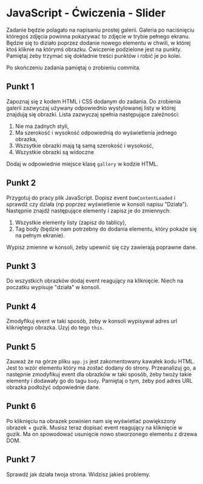 # JavaScript - Ćwiczenia - Slider

Zadanie będzie polagało na napisaniu prostej galerii. Galeria po naciśnięciu któregoś zdjęcia powinna pokazywać to zdjęcie w trybie pełnego ekranu.
Będzie się to diziało poprzez dodanie nowego elementu w chwili, w której ktoś kliknie na którymś obrazku.
Ćwiczenie podzielone jest na punkty. Pamiętaj żeby trzymać się dokładnie treści punktów i robić je po kolei.

Po skończeniu zadania pamiętaj o zrobieniu commita.

## Punkt 1
Zapoznaj się z kodem HTML i CSS dodanym do zadania. Do zrobienia galerii zazwyczaj używany odpowiednio wystylowanej listy w której znajdują się obrazki.
Lista zazwyczaj spełnia następujące zależności:

1. Nie ma żadnych styli,
2. Ma szerokość i wysokość odpowiednią do wyświetlenia jednego obrazka,
3. Wszsytkie obrazki mają tą samą szerokość i wysokość,
5. Wszystkie obrazki są widoczne

Dodaj w odpowiednie miejsce klasę ```gallery``` w kodzie HTML.

## Punkt 2
Przygotuj do pracy plik JavaScript. Dopisz event ```DomContentLoaded``` i sprawdź czy działa (np poprzez wyświetlenie w konsoli napisu "Działa").
Następnie znajdź następujące elementy i zapisz je do zmiennych:

1. Wszystkie elementy listy (zapisz do tablicy),
2. Tag body (będzie nam potrzebny do dodania elementu, który pokaże się na pełnym ekranie).

Wypisz zmienne w konsoli, żeby upewnić się czy zawierają poprawne dane.

## Punkt 3
Do wszystkich obrazków dodaj event reagujący na kliknięcie. Niech na poczatku wypisuje "działa" w konsoli.

## Punkt 4
Zmodyfikuj event w taki sposób, żeby w konsoli wypisywał adres url klikniętego obrazka. Uzyj do tego ```this```.

## Punkt 5
Zauważ że na górze pliku ```app.js``` jest zakomentowany kawałek kodu HTML. Jest to wzór elementu który ma zostać dodany do  strony.
Przeanalizuj go, a następnie zmodyfikuj event dla obrazków w taki sposób, żeby twoży takie elementy i dodawały go do tagu ```body```.
Pamiętaj o tym, żeby pod adres URL obrazka podłożyć odpowiednie dane.

## Punkt 6
Po kliknięciu na obrazek powinien nam się wyświetlać powiększony obrazek + guzik. Musisz teraz dopisać event reagujący na kliknięcie w guzik. Ma on spowodować usunięcie nowo stworzonego elementu z drzewa DOM.

## Punkt 7
Sprawdź jak działa twoja strona. Widzisz jakieś problemy.
